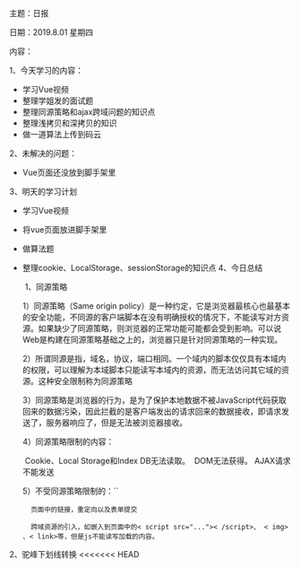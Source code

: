 主题：日报

日期：2019.8.01  星期四

内容：

1、今天学习的内容：

- 学习Vue视频
- 整理学姐发的面试题
- 整理同源策略和ajax跨域问题的知识点
- 整理浅拷贝和深拷贝的知识
- 做一道算法上传到码云

2、未解决的问题：

- Vue页面还没放到脚手架里

3、明天的学习计划

- 学习Vue视频

- 将vue页面放进脚手架里

- 做算法题

- 整理cookie、LocalStorage、sessionStorage的知识点
  4、今日总结

  ​	1、同源策略

  1）同源策略（Same origin policy）是一种约定，它是浏览器最核心也最基本的安全功能，不同源的客户端脚本在没有明确授权的情况下，不能读写对方资源。如果缺少了同源策略，则浏览器的正常功能可能都会受到影响。可以说Web是构建在同源策略基础之上的，浏览器只是针对同源策略的一种实现。

  2）所谓同源是指，域名，协议，端口相同。一个域内的脚本仅仅具有本域内的权限，可以理解为本域脚本只能读写本域内的资源，而无法访问其它域的资源。这种安全限制称为同源策略

  3）同源策略是浏览器的行为，是为了保护本地数据不被JavaScript代码获取回来的数据污染，因此拦截的是客户端发出的请求回来的数据接收，即请求发送了，服务器响应了，但是无法被浏览器接收。

  4）同源策略限制的内容：

  ​		Cookie、Local Storage和Index DB无法读取。
  ​		DOM无法获得。
  ​		AJAX请求不能发送

  5）不受同源策略限制的：``

   		页面中的链接，重定向以及表单提交

   		跨域资源的引入，如嵌入到页面中的< script src="...">< /script>、 < img> 、< link>等，但是js不能读写加载的内容。

2、驼峰下划线转换
<<<<<<< HEAD

<script>
        //下划线转换为驼峰
        function toTuo(b) {
            return b.replace(/\_(\w)/g, function (a, letter) {
                return letter.toUpperCase();
            });
        }
        //驼峰转换为下划线
function toLine(a) {
return a.replace(/([A-Z])/g, "_$1").toLowerCase();
        }
        let a = 'aBdaNf';
        console.log(toLine(a));
        let b = 'a_b2_345_c2345';
        console.log(toTuo(b));


 3、深拷贝和浅拷贝
=======
 
3、深拷贝和浅拷贝
>>>>>>> 46e1d89f909e24229c4f61e43157e037ee90707a

深复制和浅复制只针对像 Object, Array 这样的复杂对象的

**浅拷贝**就是拷贝指向对象的指针，即：拷贝出来的目标对象的指针和源对象的指针指向的内存空间是同一块空间。只是一种简单的拷贝，让几个对象公用一个内存。两个对象指向同一个地址，修改其中一个对象的属性，另一个对象相对应的属性也会改变。

<<<<<<< HEAD

<script>
        //下划线转换为驼峰
        function toTuo(b) {
            return b.replace(/\_(\w)/g, function (a, letter) {
                return letter.toUpperCase();
            });
        }
        //驼峰转换为下划线
function toLine(a) {
return a.replace(/([A-Z])/g, "_$1").toLowerCase();
        }
        let a = 'aBdaNf';
        console.log(toLine(a));
        let b = 'a_b2_345_c2345';
        console.log(toTuo(b));


=======
>>>>>>> 46e1d89f909e24229c4f61e43157e037ee90707a
**深拷贝**指的是拷贝对象的具体内容，其内容地址是自助分配的，拷贝结束之后，内存中的值完全相同，但是内存的地址是不一样的，两个对象之间互不影响，也互不干涉。两个对象对应两个不同的地址，修改一个对象的属性，不会改变另一个对象的属性。


